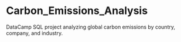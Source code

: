 # Carbon_Emissions_Analysis
DataCamp SQL project analyzing global carbon emissions by country, company, and industry.

